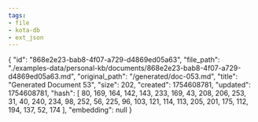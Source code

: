```yaml
---
tags:
- file
- kota-db
- ext_json
---
```

{
  "id": "868e2e23-bab8-4f07-a729-d4869ed05a63",
  "file_path": "./examples-data/personal-kb/documents/868e2e23-bab8-4f07-a729-d4869ed05a63.md",
  "original_path": "/generated/doc-053.md",
  "title": "Generated Document 53",
  "size": 202,
  "created": 1754608781,
  "updated": 1754608781,
  "hash": [
    80,
    169,
    164,
    142,
    143,
    233,
    169,
    43,
    208,
    206,
    253,
    31,
    40,
    240,
    234,
    98,
    252,
    56,
    225,
    96,
    103,
    121,
    114,
    113,
    205,
    201,
    175,
    112,
    194,
    137,
    52,
    174
  ],
  "embedding": null
}